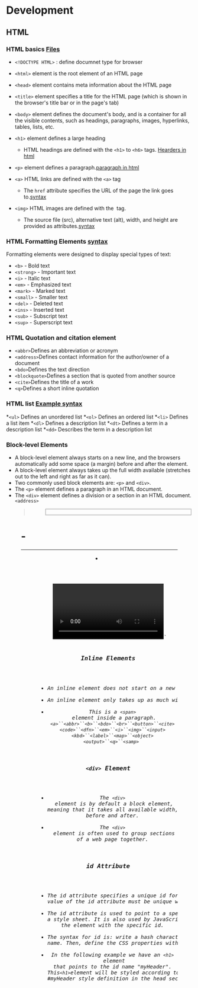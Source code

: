 # Development 
## HTML 
### HTML basics [Files](https://github.com/Niharikamalik/HTML-CSS-JAVASCRIPT-/tree/main/HTML)

* `<!DOCTYPE HTML>` : define documnet type for browser 
* `<html>` element is the root element of an HTML page
* `<head>` element contains meta information about the HTML page
* `<title>` element specifies a title for the HTML page (which is shown in the browser's title bar or in the page's tab)
* `<body>` element defines the document's body, and is a container for all the visible contents, such as headings, paragraphs, images, hyperlinks, tables, lists, etc.
* `<h1>` element defines a large heading
    * HTML headings are defined with the `<h1>` to `<h6>` tags. [Hearders in html](https://github.com/Niharikamalik/HTML-CSS-JAVASCRIPT-/blob/main/HTML/HeadingPara.html)
* `<p>` element defines a paragraph.[paragraph in html](https://github.com/Niharikamalik/HTML-CSS-JAVASCRIPT-/blob/main/HTML/HeadingPara.html)
  
* `<a>` HTML links are defined with the `<a>` tag
    * The `href` attribute specifies the URL of the page the link goes to.[syntax](https://github.com/Niharikamalik/HTML-CSS-JAVASCRIPT-/blob/main/HTML/links.html)
* `<img>` HTML images are defined with the <img> tag.
    - The source file (src), alternative text (alt), width, and height are provided as attributes.[syntax](https://github.com/Niharikamalik/HTML-CSS-JAVASCRIPT-/blob/main/HTML/links.html)
### HTML Formatting Elements [syntax](https://github.com/Niharikamalik/HTML-CSS-JAVASCRIPT-/blob/main/HTML/links.html)
Formatting elements were designed to display special types of text:
* `<b>` - Bold text
* `<strong>` - Important text
* `<i>` - Italic text
* `<em>` - Emphasized text
* `<mark>` - Marked text
* `<small>` - Smaller text
* `<del>` - Deleted text
* `<ins>` - Inserted text
* `<sub>` - Subscript text
* `<sup>` - Superscript text

### HTML Quotation and citation element 
* `<abbr>`Defines an abbreviation or acronym
* `<address>`Defines contact information for the author/owner of a document
* `<bdo>`Defines the text direction
* `<blockquote>`Defines a section that is quoted from another source
* `<cite>`Defines the title of a work
* `<q>`Defines a short inline quotation
### HTML list [Example syntax ](https://github.com/Niharikamalik/HTML-CSS-JAVASCRIPT-/blob/main/HTML/list.html)
*`<ul>`	Defines an unordered list
*`<ol>`	Defines an ordered list
*`<li>`	Defines a list item
*`<dl>`	Defines a description list
*`<dt>`	Defines a term in a description list
*`<dd>`	Describes the term in a description list
### Block-level Elements
* A block-level element always starts on a new line, and the browsers automatically add some space (a margin) before and after the element.
* A block-level element always takes up the full width available (stretches out to the left and right as far as it can).
* Two commonly used block elements are: `<p>` and `<div>`.
* The `<p>` element defines a paragraph in an HTML document.
* The `<div>` element defines a division or a section in an HTML document.
`<address>` <article> <aside> <blockquote>
<canvas> <dd> <div> <dl> <dt> <fieldset>
<figcaption> <figure> <footer> <form>
<h1> - <h6> <header> <hr> <li> <main> <nav>
<noscript> <ol> <p> <pre> <section> <table>
<tfoot> <ul> <video> </video>`

### Inline Elements
* An inline element does not start on a new line.
* An inline element only takes up as much width as necessary.
* This is a `<span>` element inside a paragraph.
        `<a>``<abbr>``<b>``<bdo>``<br>``<button>``<cite>`
        `<code>``<dfn>``<em>``<i>``<img>``<input>`
        `<kbd>``<label>``<map>``<object>`
        `<output>``<q>``<samp> `
### `<div>` Element
* The `<div>` element is by default a block element, meaning that it takes all available width, and comes with line breaks before and after.
* The `<div>` element is often used to group sections of a web page together.
### id Attribute
* The id attribute specifies a unique id for an HTML element. The value of the id attribute must be unique within the HTML document.
* The id attribute is used to point to a specific style declaration in a style sheet. It is also used by JavaScript to access and manipulate the element with the specific id.
* The syntax for id is: write a hash character (#), followed by an id name. Then, define the CSS properties within curly braces {}.
* In the following example we have an `<h1>` element that points to the id name "myHeader". This` <h1> `element will be styled according to the #myHeader style definition in the head section